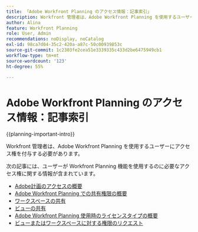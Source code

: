 ```yaml
---
title: 「Adobe Workfront Planning のアクセス情報：記事索引」
description: Workfront 管理者は、Adobe Workfront Planning を使用するユーザーにアクセス権を付与する必要があります。次の記事では、Workfront Planning を使用するために必要なアクセス権と、アクセス権がない場合に権限をリクエストおよび付与する方法について説明します。
author: Alina
feature: Workfront Planning
role: User, Admin
recommendations: noDisplay, noCatalog
exl-id: 98ca7d04-35c2-420a-a87c-50c00939853c
source-git-commit: 1c2303fe2cea51e3339335c433d2be6475949cb1
workflow-type: tm+mt
source-wordcount: '123'
ht-degree: 55%

---
```



# Adobe Workfront Planning のアクセス情報：記事索引

{{planning-important-intro}}

Workfront 管理者は、Adobe Workfront Planning を使用するユーザーにアクセス権を付与する必要があります。

次の記事には、ユーザーが Workfront Planning 機能を使用するのに必要なアクセス権に関する情報が含まれています。

* [Adobe計画のアクセスの概要](/help/quicksilver/planning/access/access-overview.md)
* [Adobe Workfront Planning での共有権限の概要](/help/quicksilver/planning/access/sharing-permissions-overview.md)
* [ワークスペースの共有](/help/quicksilver/planning/access/share-workspaces.md)
* [ビューの共有](/help/quicksilver/planning/access/share-views.md)
* [Adobe Workfront Planning 使用時のライセンスタイプの概要](/help/quicksilver/planning/access/license-type-overview.md)
* [ビューまたはワークスペースに対する権限のリクエスト](/help/quicksilver/planning/access/request-permissions.md)


